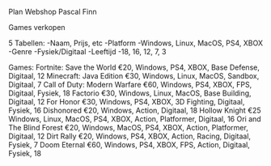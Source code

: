 Plan Webshop Pascal Finn

Games verkopen

5 Tabellen:
  -Naam, Prijs, etc
  -Platform
    -Windows, Linux, MacOS, PS4, XBOX
  -Genre
  -Fysiek/Digitaal
  -Leeftijd
    -18, 16, 12, 7, 3

Games:
  Fortnite: Save the World
    €20,
    Windows, PS4, XBOX,
    Base Defense,
    Digitaal,
    12
  Minecraft: Java Edition
    €30,
    Windows, Linux, MacOS,
    Sandbox,
    Digitaal,
    7
  Call of Duty: Modern Warfare
    €60,
    Windows, PS4, XBOX,
    FPS,
    Digitaal, Fysiek,
    18
  Factorio
    €30,
    Windows, Linux, MacOS,
    Base Building,
    Digitaal,
    12
  For Honor
    €30,
    Windows, PS4, XBOX,
    3D Fighting,
    Digitaal, Fysiek,
    16
  Dishonored
    €20,
    Windows,
    Action,
    Digitaal,
    18
  Hollow Knight
    €25
    Windows, Linux, MacOS, PS4, XBOX,
    Action, Platformer,
    Digitaal,
    16
  Ori and The Blind Forest
    €20,
    Windows, MacOS, PS4, XBOX,
    Action, Platformer,
    Digitaal,
    12
  Dirt Rally
    €20,
    Windows, PS4, XBOX,
    Action, Racing,
    Digitaal, Fysiek,
    7
  Doom Eternal
    €60,
    Windows, PS4, XBOX,
    FPS, Action,
    Digitaal, Fysiek,
    18